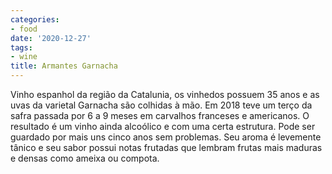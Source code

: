 ```yaml
---
categories:
- food
date: '2020-12-27'
tags:
- wine
title: Armantes Garnacha
---
```


Vinho espanhol da região da Catalunia, os vinhedos possuem 35 anos e as uvas da varietal Garnacha são colhidas à mão. Em 2018 teve um terço da safra passada por 6 a 9 meses em carvalhos franceses e americanos. O resultado é um vinho ainda alcoólico e com uma certa estrutura. Pode ser guardado por mais uns cinco anos sem problemas. Seu aroma é levemente tânico e seu sabor possui notas frutadas que lembram frutas mais maduras e densas como ameixa ou compota.